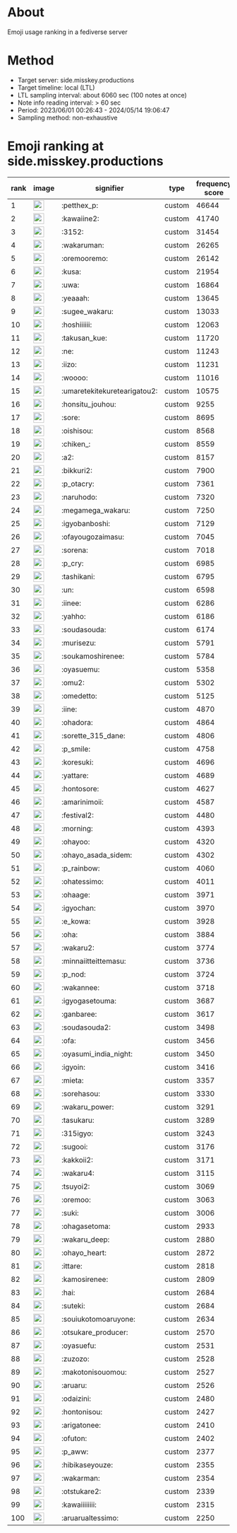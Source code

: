 # About
Emoji usage ranking in a fediverse server

# Method
- Target server: side.misskey.productions
- Target timeline: local (LTL)
- LTL sampling interval: about 6060 sec (100 notes at once)
- Note info reading interval: > 60 sec
- Period: 2023/06/01 00:26:43 - 2024/05/14 19:06:47 
- Sampling method: non-exhaustive

# Emoji ranking at side.misskey.productions

|rank|image|signifier|type|frequency score|
|----|----|----|----|----|
|1|<img height="24" src="https://side.misskey.productions/emoji/petthex_p.webp">|:petthex_p:|custom|46644|
|2|<img height="24" src="https://side.misskey.productions/emoji/kawaiine2.webp">|:kawaiine2:|custom|41740|
|3|<img height="24" src="https://side.misskey.productions/emoji/3152.webp">|:3152:|custom|31454|
|4|<img height="24" src="https://side.misskey.productions/emoji/wakaruman.webp">|:wakaruman:|custom|26265|
|5|<img height="24" src="https://side.misskey.productions/emoji/oremooremo.webp">|:oremooremo:|custom|26142|
|6|<img height="24" src="https://side.misskey.productions/emoji/kusa.webp">|:kusa:|custom|21954|
|7|<img height="24" src="https://side.misskey.productions/emoji/uwa.webp">|:uwa:|custom|16864|
|8|<img height="24" src="https://side.misskey.productions/emoji/yeaaah.webp">|:yeaaah:|custom|13645|
|9|<img height="24" src="https://side.misskey.productions/emoji/sugee_wakaru.webp">|:sugee_wakaru:|custom|13033|
|10|<img height="24" src="https://side.misskey.productions/emoji/hoshiiiiii.webp">|:hoshiiiiii:|custom|12063|
|11|<img height="24" src="https://side.misskey.productions/emoji/takusan_kue.webp">|:takusan_kue:|custom|11720|
|12|<img height="24" src="https://side.misskey.productions/emoji/ne.webp">|:ne:|custom|11243|
|13|<img height="24" src="https://side.misskey.productions/emoji/iizo.webp">|:iizo:|custom|11231|
|14|<img height="24" src="https://side.misskey.productions/emoji/woooo.webp">|:woooo:|custom|11016|
|15|<img height="24" src="https://side.misskey.productions/emoji/umaretekitekuretearigatou2.webp">|:umaretekitekuretearigatou2:|custom|10575|
|16|<img height="24" src="https://side.misskey.productions/emoji/honsitu_jouhou.webp">|:honsitu_jouhou:|custom|9255|
|17|<img height="24" src="https://side.misskey.productions/emoji/sore.webp">|:sore:|custom|8695|
|18|<img height="24" src="https://side.misskey.productions/emoji/oishisou.webp">|:oishisou:|custom|8568|
|19|<img height="24" src="https://side.misskey.productions/emoji/chiken_.webp">|:chiken_:|custom|8559|
|20|<img height="24" src="https://side.misskey.productions/emoji/a2.webp">|:a2:|custom|8157|
|21|<img height="24" src="https://side.misskey.productions/emoji/bikkuri2.webp">|:bikkuri2:|custom|7900|
|22|<img height="24" src="https://side.misskey.productions/emoji/p_otacry.webp">|:p_otacry:|custom|7361|
|23|<img height="24" src="https://side.misskey.productions/emoji/naruhodo.webp">|:naruhodo:|custom|7320|
|24|<img height="24" src="https://side.misskey.productions/emoji/megamega_wakaru.webp">|:megamega_wakaru:|custom|7250|
|25|<img height="24" src="https://side.misskey.productions/emoji/igyobanboshi.webp">|:igyobanboshi:|custom|7129|
|26|<img height="24" src="https://side.misskey.productions/emoji/ofayougozaimasu.webp">|:ofayougozaimasu:|custom|7045|
|27|<img height="24" src="https://side.misskey.productions/emoji/sorena.webp">|:sorena:|custom|7018|
|28|<img height="24" src="https://side.misskey.productions/emoji/p_cry.webp">|:p_cry:|custom|6985|
|29|<img height="24" src="https://side.misskey.productions/emoji/tashikani.webp">|:tashikani:|custom|6795|
|30|<img height="24" src="https://side.misskey.productions/emoji/un.webp">|:un:|custom|6598|
|31|<img height="24" src="https://side.misskey.productions/emoji/iinee.webp">|:iinee:|custom|6286|
|32|<img height="24" src="https://side.misskey.productions/emoji/yahho.webp">|:yahho:|custom|6186|
|33|<img height="24" src="https://side.misskey.productions/emoji/soudasouda.webp">|:soudasouda:|custom|6174|
|34|<img height="24" src="https://side.misskey.productions/emoji/murisezu.webp">|:murisezu:|custom|5791|
|35|<img height="24" src="https://side.misskey.productions/emoji/soukamoshirenee.webp">|:soukamoshirenee:|custom|5784|
|36|<img height="24" src="https://side.misskey.productions/emoji/oyasuemu.webp">|:oyasuemu:|custom|5358|
|37|<img height="24" src="https://side.misskey.productions/emoji/omu2.webp">|:omu2:|custom|5302|
|38|<img height="24" src="https://side.misskey.productions/emoji/omedetto.webp">|:omedetto:|custom|5125|
|39|<img height="24" src="https://side.misskey.productions/emoji/iine.webp">|:iine:|custom|4870|
|40|<img height="24" src="https://side.misskey.productions/emoji/ohadora.webp">|:ohadora:|custom|4864|
|41|<img height="24" src="https://side.misskey.productions/emoji/sorette_315_dane.webp">|:sorette_315_dane:|custom|4806|
|42|<img height="24" src="https://side.misskey.productions/emoji/p_smile.webp">|:p_smile:|custom|4758|
|43|<img height="24" src="https://side.misskey.productions/emoji/koresuki.webp">|:koresuki:|custom|4696|
|44|<img height="24" src="https://side.misskey.productions/emoji/yattare.webp">|:yattare:|custom|4689|
|45|<img height="24" src="https://side.misskey.productions/emoji/hontosore.webp">|:hontosore:|custom|4627|
|46|<img height="24" src="https://side.misskey.productions/emoji/amarinimoii.webp">|:amarinimoii:|custom|4587|
|47|<img height="24" src="https://side.misskey.productions/emoji/festival2.webp">|:festival2:|custom|4480|
|48|<img height="24" src="https://side.misskey.productions/emoji/morning.webp">|:morning:|custom|4393|
|49|<img height="24" src="https://side.misskey.productions/emoji/ohayoo.webp">|:ohayoo:|custom|4320|
|50|<img height="24" src="https://side.misskey.productions/emoji/ohayo_asada_sidem.webp">|:ohayo_asada_sidem:|custom|4302|
|51|<img height="24" src="https://side.misskey.productions/emoji/p_rainbow.webp">|:p_rainbow:|custom|4060|
|52|<img height="24" src="https://side.misskey.productions/emoji/ohatessimo.webp">|:ohatessimo:|custom|4011|
|53|<img height="24" src="https://side.misskey.productions/emoji/ohaage.webp">|:ohaage:|custom|3971|
|54|<img height="24" src="https://side.misskey.productions/emoji/igyochan.webp">|:igyochan:|custom|3970|
|55|<img height="24" src="https://side.misskey.productions/emoji/e_kowa.webp">|:e_kowa:|custom|3928|
|56|<img height="24" src="https://side.misskey.productions/emoji/oha.webp">|:oha:|custom|3884|
|57|<img height="24" src="https://side.misskey.productions/emoji/wakaru2.webp">|:wakaru2:|custom|3774|
|58|<img height="24" src="https://side.misskey.productions/emoji/minnaiitteittemasu.webp">|:minnaiitteittemasu:|custom|3736|
|59|<img height="24" src="https://side.misskey.productions/emoji/p_nod.webp">|:p_nod:|custom|3724|
|60|<img height="24" src="https://side.misskey.productions/emoji/wakannee.webp">|:wakannee:|custom|3718|
|61|<img height="24" src="https://side.misskey.productions/emoji/igyogasetouma.webp">|:igyogasetouma:|custom|3687|
|62|<img height="24" src="https://side.misskey.productions/emoji/ganbaree.webp">|:ganbaree:|custom|3617|
|63|<img height="24" src="https://side.misskey.productions/emoji/soudasouda2.webp">|:soudasouda2:|custom|3498|
|64|<img height="24" src="https://side.misskey.productions/emoji/ofa.webp">|:ofa:|custom|3456|
|65|<img height="24" src="https://side.misskey.productions/emoji/oyasumi_india_night.webp">|:oyasumi_india_night:|custom|3450|
|66|<img height="24" src="https://side.misskey.productions/emoji/igyoin.webp">|:igyoin:|custom|3416|
|67|<img height="24" src="https://side.misskey.productions/emoji/mieta.webp">|:mieta:|custom|3357|
|68|<img height="24" src="https://side.misskey.productions/emoji/sorehasou.webp">|:sorehasou:|custom|3330|
|69|<img height="24" src="https://side.misskey.productions/emoji/wakaru_power.webp">|:wakaru_power:|custom|3291|
|70|<img height="24" src="https://side.misskey.productions/emoji/tasukaru.webp">|:tasukaru:|custom|3289|
|71|<img height="24" src="https://side.misskey.productions/emoji/315igyo.webp">|:315igyo:|custom|3243|
|72|<img height="24" src="https://side.misskey.productions/emoji/sugooi.webp">|:sugooi:|custom|3176|
|73|<img height="24" src="https://side.misskey.productions/emoji/kakkoii2.webp">|:kakkoii2:|custom|3171|
|74|<img height="24" src="https://side.misskey.productions/emoji/wakaru4.webp">|:wakaru4:|custom|3115|
|75|<img height="24" src="https://side.misskey.productions/emoji/tsuyoi2.webp">|:tsuyoi2:|custom|3069|
|76|<img height="24" src="https://side.misskey.productions/emoji/oremoo.webp">|:oremoo:|custom|3063|
|77|<img height="24" src="https://side.misskey.productions/emoji/suki.webp">|:suki:|custom|3006|
|78|<img height="24" src="https://side.misskey.productions/emoji/ohagasetoma.webp">|:ohagasetoma:|custom|2933|
|79|<img height="24" src="https://side.misskey.productions/emoji/wakaru_deep.webp">|:wakaru_deep:|custom|2880|
|80|<img height="24" src="https://side.misskey.productions/emoji/ohayo_heart.webp">|:ohayo_heart:|custom|2872|
|81|<img height="24" src="https://side.misskey.productions/emoji/ittare.webp">|:ittare:|custom|2818|
|82|<img height="24" src="https://side.misskey.productions/emoji/kamosirenee.webp">|:kamosirenee:|custom|2809|
|83|<img height="24" src="https://side.misskey.productions/emoji/hai.webp">|:hai:|custom|2684|
|84|<img height="24" src="https://side.misskey.productions/emoji/suteki.webp">|:suteki:|custom|2684|
|85|<img height="24" src="https://side.misskey.productions/emoji/souiukotomoaruyone.webp">|:souiukotomoaruyone:|custom|2634|
|86|<img height="24" src="https://side.misskey.productions/emoji/otsukare_producer.webp">|:otsukare_producer:|custom|2570|
|87|<img height="24" src="https://side.misskey.productions/emoji/oyasuefu.webp">|:oyasuefu:|custom|2531|
|88|<img height="24" src="https://side.misskey.productions/emoji/zuzozo.webp">|:zuzozo:|custom|2528|
|89|<img height="24" src="https://side.misskey.productions/emoji/makotonisouomou.webp">|:makotonisouomou:|custom|2527|
|90|<img height="24" src="https://side.misskey.productions/emoji/aruaru.webp">|:aruaru:|custom|2526|
|91|<img height="24" src="https://side.misskey.productions/emoji/odaizini.webp">|:odaizini:|custom|2480|
|92|<img height="24" src="https://side.misskey.productions/emoji/hontonisou.webp">|:hontonisou:|custom|2427|
|93|<img height="24" src="https://side.misskey.productions/emoji/arigatonee.webp">|:arigatonee:|custom|2410|
|94|<img height="24" src="https://side.misskey.productions/emoji/ofuton.webp">|:ofuton:|custom|2402|
|95|<img height="24" src="https://side.misskey.productions/emoji/p_aww.webp">|:p_aww:|custom|2377|
|96|<img height="24" src="https://side.misskey.productions/emoji/hibikaseyouze.webp">|:hibikaseyouze:|custom|2355|
|97|<img height="24" src="https://side.misskey.productions/emoji/wakarman.webp">|:wakarman:|custom|2354|
|98|<img height="24" src="https://side.misskey.productions/emoji/otstukare2.webp">|:otstukare2:|custom|2339|
|99|<img height="24" src="https://side.misskey.productions/emoji/kawaiiiiiiii.webp">|:kawaiiiiiiii:|custom|2315|
|100|<img height="24" src="https://side.misskey.productions/emoji/aruarualtessimo.webp">|:aruarualtessimo:|custom|2250|
